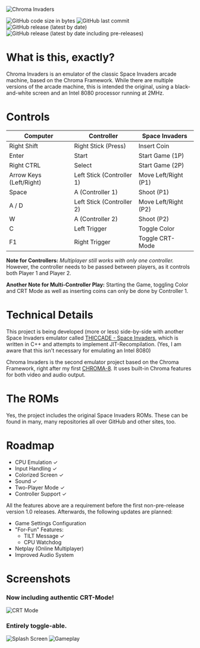 ﻿![Chroma Invaders](https://i.imgur.com/it2qTu5.png)

![GitHub code size in bytes](https://img.shields.io/github/languages/code-size/Hacktix/Chroma-Invaders)
![GitHub last commit](https://img.shields.io/github/last-commit/Hacktix/Chroma-Invaders)
![GitHub release (latest by date)](https://img.shields.io/github/v/release/Hacktix/Chroma-Invaders?label=latest%20release)
![GitHub release (latest by date including pre-releases)](https://img.shields.io/github/v/release/Hacktix/Chroma-Invaders?include_prereleases&label=latest%20release%20%28%2B%20pre-releases%29)

# What is this, exactly?
Chroma Invaders is an emulator of the classic Space Invaders arcade machine, based on the Chroma Framework. While there are multiple versions of the arcade machine, this is intended the original, using a black-and-white screen and an Intel 8080 processor running at 2MHz.

# Controls

| **Computer**            | **Controller**            | **Space Invaders**   |
|-------------------------|---------------------------|----------------------|
| Right Shift             | Right Stick (Press)       | Insert Coin          |
| Enter                   | Start                     | Start Game (1P)      |
| Right CTRL              | Select                    | Start Game (2P)      |
| Arrow Keys (Left/Right) | Left Stick (Controller 1) | Move Left/Right (P1) |
| Space                   | A (Controller 1)          | Shoot (P1)           |
| A / D                   | Left Stick (Controller 2) | Move Left/Right (P2) |
| W                       | A (Controller 2)          | Shoot (P2)           |
| C                       | Left Trigger              | Toggle Color         |
| F1                      | Right Trigger             | Toggle CRT-Mode      |

**Note for Controllers:** *Multiplayer still works with only one controller.* However, the controller needs to be passed between players, as it controls both Player 1 and Player 2.

**Another Note for Multi-Controller Play:** Starting the Game, toggling Color and CRT Mode as well as inserting coins can only be done by Controller 1.

# Technical Details
This project is being developed (more or less) side-by-side with another Space Invaders emulator called [THICCADE - Space Invaders](https://github.com/Hacktix/THICCADE-Space-Invaders), which is written in C++ and attempts to implement JIT-Recompilation. (Yes, I am aware that this isn't necessary for emulating an Intel 8080)

Chroma Invaders is the second emulator project based on the Chroma Framework, right after my first [CHROMA-8](https://github.com/Hacktix/CHROMA-8). It uses built-in Chroma features for both video and audio output.

# The ROMs
Yes, the project includes the original Space Invaders ROMs. These can be found in many, many repositories all over GitHub and other sites, too.

# Roadmap
* CPU Emulation ✓
* Input Handling ✓
* Colorized Screen ✓
* Sound ✓
* Two-Player Mode ✓
* Controller Support ✓

All the features above are a requirement before the first non-pre-release version 1.0 releases. Afterwards, the following updates are planned:

* Game Settings Configuration
* "For-Fun" Features:
  - TILT Message ✓
  - CPU Watchdog
* Netplay (Online Multiplayer)
* Improved Audio System

# Screenshots
### Now including authentic CRT-Mode!
![CRT Mode](https://i.imgur.com/2cHX2Zy.png)
### Entirely toggle-able.
![Splash Screen](https://i.imgur.com/Lwdq9LF.png)
![Gameplay](https://i.imgur.com/53n3Ffv.png)